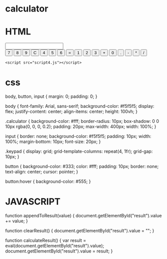 # calculator
# HTML

<!DOCTYPE html>
<html lang="en">
<head>
    <meta charset="UTF-8">
    <meta name="viewport" content="width=device-width, initial-scale=1.0">
    <title>Calculator</title>
    <link rel="stylesheet" href="styles4.css">
</head>
<body>
    <div class="calculator">
        <input type="text" id="result" readonly>
        <div class="keypad">
            <button onclick="appendToResult('7')">7</button>
            <button onclick="appendToResult('8')">8</button>
            <button onclick="appendToResult('9')">9</button>
            <button onclick="clearResult()">C</button>
            <button onclick="appendToResult('4')">4</button>
            <button onclick="appendToResult('5')">5</button>
            <button onclick="appendToResult('6')">6</button>
            <button onclick="calculateResult()">=</button>
            <button onclick="appendToResult('1')">1</button>
            <button onclick="appendToResult('2')">2</button>
            <button onclick="appendToResult('3')">3</button>
            <button onclick="appendToResult('+')">+</button>
            <button onclick="appendToResult('0')">0</button>
            <button onclick="appendToResult('.')">.</button>
            <button onclick="appendToResult('-')">-</button>
            <button onclick="appendToResult('*')">*</button>
            <button onclick="appendToResult('/')">/</button>
        </div>
    </div>

    <script src="script4.js"></script>
</body>
</html>

# css
body, button, input {
    margin: 0;
    padding: 0;
}

body {
    font-family: Arial, sans-serif;
    background-color: #f5f5f5;
    display: flex;
    justify-content: center;
    align-items: center;
    height: 100vh;
}

.calculator {
    background-color: #fff;
    border-radius: 10px;
    box-shadow: 0 0 10px rgba(0, 0, 0, 0.2);
    padding: 20px;
    max-width: 400px;
    width: 100%;
}

input {
    border: none;
    background-color: #f5f5f5;
    padding: 10px;
    width: 100%;
    margin-bottom: 10px;
    font-size: 20px;
}

.keypad {
    display: grid;
    grid-template-columns: repeat(4, 1fr);
    grid-gap: 10px;
}

button {
    background-color: #333;
    color: #fff;
    padding: 10px;
    border: none;
    text-align: center;
    cursor: pointer;
}

button:hover {
    background-color: #555;
}

# JAVASCRIPT
function appendToResult(value) {
    document.getElementById("result").value += value;
}

function clearResult() {
    document.getElementById("result").value = "";
}

function calculateResult() {
    var result = eval(document.getElementById("result").value);
    document.getElementById("result").value = result;
}


